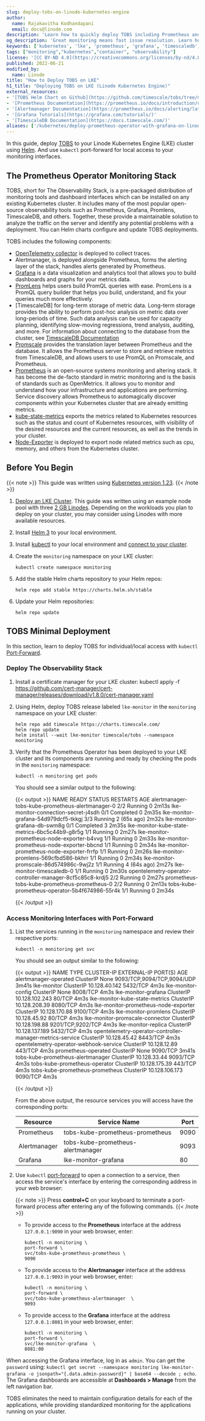 ```yaml
---
slug: deploy-tobs-on-linode-kubernetes-engine
author:
  name: Rajakavitha Kodhandapani
  email: docs@linode.com
description: 'Learn how to quickly deploy TOBS including Prometheus and Grafana on Linode Kubernetes Engine.'
og_description: 'Great monitoring means fast issue resolution. Learn how to quickly deploy TOBS on Linode Kubernetes Engine'
keywords: ['kubernetes', 'lke', 'prometheus', 'grafana', 'timescaledb', 'opentelemetry', 'metrics', 'traces']
tags: ["monitoring","kubernetes","container", "observability"]
license: '[CC BY-ND 4.0](https://creativecommons.org/licenses/by-nd/4.0)'
published: 2022-06-21
modified_by:
  name: Linode
title: "How to Deploy TOBS on LKE"
h1_title: "Deploying TOBS on LKE (Linode Kubernetes Engine)"
external_resources:
- '[TOBS Helm Chart on Github](https://github.com/timescale/tobs/tree/master/chart): Useful for reviewing configuration parameters and troubleshooting.'
- '[Prometheus Documentation](https://prometheus.io/docs/introduction/overview/)'
- '[Alertmanager Documentation](https://prometheus.io/docs/alerting/latest/alertmanager/)'
- '[Grafana Tutorials](https://grafana.com/tutorials/)'
- '[TimescaleDB Documentation](https://docs.timescale.com/)'
aliases: ['/kubernetes/deploy-prometheus-operator-with-grafana-on-linode-kubernetes-engine/']
---
```


In this guide, deploy [TOBS](https://github.com/timescale/tobs) to your Linode Kubernetes Engine (LKE) cluster using [Helm](https://helm.sh/). And use `kubectl` port-forward for local access to your monitoring interfaces.

## The Prometheus Operator Monitoring Stack

TOBS, short for The Observability Stack, is a pre-packaged distribution of monitoring tools and dashboard interfaces which can be installed on any existing Kubernetes cluster. It includes many of the most popular open-source observability tools such as Prometheus, Grafana, Promlens, TimescaleDB, and others. Together, these provide a maintainable solution to analyze the traffic on the server and identify any potential problems with a deployment. You can Helm charts configure and update TOBS deployments.

TOBS includes the following components:

* [OpenTelemetry collector](https://opentelemetry.io/docs/collector/) is deployed to collect traces.
* Alertmanager, is deployed alongside Prometheus, forms the alerting layer of the stack, handles alerts generated by Prometheus.
* [Grafana](https://grafana.com/oss/grafana/) is a data visualization and analytics tool that allows you to build dashboards and graphs for your metrics data.
* [PromLens](https://promlens.com/) helps users build PromQL queries with ease. PromLens is a PromQL query builder that helps you build, understand, and fix your queries much more effectively.
* [TimescaleDB] for long-term storage of metric data. Long-term storage provides the ability to perform post-hoc analysis on metric data over long-periods of time. Such data analysis can be used for capacity planning, identifying slow-moving regressions, trend analysis, auditing, and more. For information about connecting to the database from the cluster, see [TimescaleDB Documentation](https://docs.timescale.com/install/latest/installation-kubernetes/#create-a-database)
* [Promscale](https://docs.timescale.com/promscale/latest/about-promscale/) provides the translation layer between Prometheus and the database. It allows the Prometheus server to store and retrieve metrics from TimescaleDB, and allows users to use PromQL on Promscale, and Prometheus.
* [Prometheus](https://prometheus.io/docs/introduction/overview/) is an open-source systems monitoring and altering stack. It has become the de-facto standard in metric monitoring and is the basis of standards such as OpenMetrics. It allows you to monitor and understand how your infrastructure and applications are performing. Service discovery allows Prometheus to automagically discover components within your Kubernetes cluster that are already emitting metrics.
* [kube-state-metrics](https://github.com/kubernetes/kube-state-metrics) exports the metrics related to Kubernetes resources such as the status and count of Kubernetes resources, with visibility of the desired resources and the current resources, as well as the trends in your cluster.
* [Node-Exporter](https://github.com/prometheus/node_exporter) is deployed to export node related metrics such as cpu, memory, and others from the Kubernetes cluster.

## Before You Begin

{{< note >}}
This guide was written using [Kubernetes version 1.23](https://v1-17.docs.kubernetes.io/docs/setup/release/notes/).
{{< /note >}}

1.  [Deploy an LKE Cluster](/docs/guides/deploy-and-manage-a-cluster-with-linode-kubernetes-engine-a-tutorial/). This guide was written using an example node pool with three [2 GB Linodes](https://www.linode.com/pricing/). Depending on the workloads you plan to deploy on your cluster, you may consider using Linodes with more available resources.

1.  Install [Helm 3](/docs/kubernetes/how-to-install-apps-on-kubernetes-with-helm-3/#install-helm) to your local environment.

1.  Install [kubectl](/docs/guides/deploy-and-manage-a-cluster-with-linode-kubernetes-engine-a-tutorial/#install-kubectl) to your local environment and [connect to your cluster](/docs/guides/deploy-and-manage-a-cluster-with-linode-kubernetes-engine-a-tutorial/#connect-to-your-lke-cluster-with-kubectl).

1.  Create the `monitoring` namespace on your LKE cluster:

        kubectl create namespace monitoring

1.  Add the stable Helm charts repository to your Helm repos:

        helm repo add stable https://charts.helm.sh/stable

1.  Update your Helm repositories:

        helm repo update


## TOBS Minimal Deployment

In this section, learn to deploy TOBS for individual/local access with `kubectl` [Port-Forward](https://kubernetes.io/docs/reference/generated/kubectl/kubectl-commands#port-forward).

### Deploy The Observability Stack
1. Install a certificate manager for your LKE cluster:
        kubectl apply -f https://github.com/cert-manager/cert-manager/releases/download/v1.8.0/cert-manager.yaml

1.  Using Helm, deploy TOBS release labeled `lke-monitor` in the `monitoring` namespace on your LKE cluster:

        helm repo add timescale https://charts.timescale.com/
        helm repo update
        helm install --wait lke-monitor timescale/tobs --namespace monitoring


1.  Verify that the Prometheus Operator has been deployed to your LKE cluster and its components are running and ready by checking the pods in the `monitoring` namespace:

        kubectl -n monitoring get pods

    You should see a similar output to the following:

    {{< output >}}
NAME                                                        READY   STATUS      RESTARTS      AGE
alertmanager-tobs-kube-prometheus-alertmanager-0            2/2     Running     0             2m13s
lke-monitor-connection-secret-j4sdh                         0/1     Completed   0             2m35s
lke-monitor-grafana-54d979dcf5-tkkgj                        3/3     Running     2 (65s ago)   2m32s
lke-monitor-grafana-db-swm8g                                0/1     Completed   3             2m35s
lke-monitor-kube-state-metrics-6bc5c44b9-g8r5g              1/1     Running     0             2m27s
lke-monitor-prometheus-node-exporter-b4vvg                  1/1     Running     0             2m33s
lke-monitor-prometheus-node-exporter-bbcnd                  1/1     Running     0             2m34s
lke-monitor-prometheus-node-exporter-frrfp                  1/1     Running     0             2m26s
lke-monitor-promlens-569cfbd586-bkhrr                       1/1     Running     0             2m34s
lke-monitor-promscale-86d574986c-9wj2z                      1/1     Running     4 (64s ago)   2m27s
lke-monitor-timescaledb-0                                   1/1     Running     0             2m30s
opentelemetry-operator-controller-manager-8cf5c85c8-krdj5   2/2     Running     0             2m27s
prometheus-tobs-kube-prometheus-prometheus-0                2/2     Running     0             2m13s
tobs-kube-prometheus-operator-5b4f674986-55r4k              1/1     Running     0             2m34s

    {{< /output >}}

### Access Monitoring Interfaces with Port-Forward

1.  List the services running in the `monitoring` namespace and review their respective ports:

        kubectl -n monitoring get svc

    You should see an output similar to the following:

    {{< output >}}
NAME                                                        TYPE        CLUSTER-IP       EXTERNAL-IP   PORT(S)                                           AGE
alertmanager-operated                                       ClusterIP   None             <none>        9093/TCP,9094/TCP,9094/UDP   3m41s
lke-monitor                                                 ClusterIP   10.128.40.142    <none>        5432/TCP                     4m3s
lke-monitor-config                                          ClusterIP   None             <none>        8008/TCP                     4m3s
lke-monitor-grafana                                         ClusterIP   10.128.102.243   <none>        80/TCP                       4m3s
lke-monitor-kube-state-metrics                              ClusterIP   10.128.208.39    <none>        8080/TCP                     4m3s
lke-monitor-prometheus-node-exporter                        ClusterIP   10.128.170.88    <none>        9100/TCP                     4m3s
lke-monitor-promlens                                        ClusterIP   10.128.45.92     <none>        80/TCP                       4m3s
lke-monitor-promscale-connector                             ClusterIP   10.128.198.88    <none>        9201/TCP,9202/TCP            4m3s
lke-monitor-replica                                         ClusterIP   10.128.137.189   <none>        5432/TCP                     4m3s
opentelemetry-operator-controller-manager-metrics-service   ClusterIP   10.128.45.42     <none>        8443/TCP                     4m3s
opentelemetry-operator-webhook-service                      ClusterIP   10.128.12.89     <none>        443/TCP                      4m3s
prometheus-operated                                         ClusterIP   None             <none>        9090/TCP                     3m41s
tobs-kube-prometheus-alertmanager                           ClusterIP   10.128.33.44     <none>        9093/TCP                     4m3s
tobs-kube-prometheus-operator                               ClusterIP   10.128.175.39    <none>        443/TCP                      4m3s
tobs-kube-prometheus-prometheus                             ClusterIP   10.128.106.173   <none>        9090/TCP                     4m3s

    {{< /output >}}

    From the above output, the resource services you will access have the corresponding ports:

    | Resource     | Service Name                      | Port |
    | ------------ | ----------------------------------| ---- |
    | Prometheus   | tobs-kube-prometheus-prometheus   | 9090 |
    | Alertmanager | tobs-kube-prometheus-alertmanager | 9093 |
    | Grafana      | lke-monitor-grafana               | 80   |

1.  Use `kubectl` [port-forward](https://kubernetes.io/docs/reference/generated/kubectl/kubectl-commands#port-forward) to open a connection to a service, then access the service's interface by entering the corresponding address in your web browser:

    {{< note >}}
Press **control+C** on your keyboard to terminate a port-forward process after entering any of the following commands.
    {{< /note >}}

    *   To provide access to the **Prometheus** interface at the address `127.0.0.1:9090` in your web browser, enter:

            kubectl -n monitoring \
            port-forward \
            svc/tobs-kube-prometheus-prometheus \
            9090

    *   To provide access to the **Alertmanager** interface at the address `127.0.0.1:9093` in your web browser, enter:

            kubectl -n monitoring \
            port-forward \
            svc/tobs-kube-prometheus-alertmanager  \
            9093

    *   To provide access to the **Grafana** interface at the address `127.0.0.1:8081` in your web browser, enter:

            kubectl -n monitoring \
            port-forward \
            svc/lke-monitor-grafana  \
            8081:80


When accessing the Grafana interface, log in as `admin`. You can get the `password` using: `kubectl get secret --namespace monitoring lke-monitor-grafana -o jsonpath="{.data.admin-password}" | base64 --decode ; echo`. The Grafana dashboards are accessible at **Dashboards > Manage** from the left navigation bar.

TOBS eliminates the need to maintain configuration details for each of the applications, while providing standardized monitoring for the applications running on your cluster.